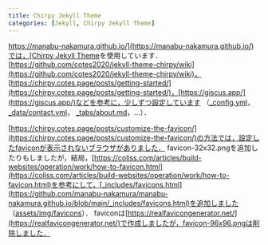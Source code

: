 ```yaml
---
title: Chirpy Jekyll Theme
categories: [Jekyll, Chirpy Jekyll Theme]
---
```

[https://manabu-nakamura.github.io/](https://manabu-nakamura.github.io/)では，[Chirpy Jekyll Theme](https://github.com/cotes2020/jekyll-theme-chirpy)を使用しています．
[https://github.com/cotes2020/jekyll-theme-chirpy/wiki](https://github.com/cotes2020/jekyll-theme-chirpy/wiki)，[https://chirpy.cotes.page/posts/getting-started/](https://chirpy.cotes.page/posts/getting-started/)，[https://giscus.app/](https://giscus.app/)などを参考に，少しずつ設定しています
（[_config.yml](https://github.com/manabu-nakamura/manabu-nakamura.github.io/blob/main/_config.yml)，
[_data/contact.yml](https://github.com/manabu-nakamura/manabu-nakamura.github.io/blob/main/_data/contact.yml)，
[_tabs/about.md](https://github.com/manabu-nakamura/manabu-nakamura.github.io/blob/main/_tabs/about.md)，…）．

[https://chirpy.cotes.page/posts/customize-the-favicon/](https://chirpy.cotes.page/posts/customize-the-favicon/)の方法では，設定したfaviconが表示されないブラウザがありました．
favicon-32x32.pngを追加したりもしましたが，結局，[https://coliss.com/articles/build-websites/operation/work/how-to-favicon.html](https://coliss.com/articles/build-websites/operation/work/how-to-favicon.html)を参考にして，[_includes/favicons.html](https://github.com/manabu-nakamura/manabu-nakamura.github.io/blob/main/_includes/favicons.html)を追加しました
（[assets/img/favicons](https://github.com/manabu-nakamura/manabu-nakamura.github.io/tree/main/assets/img/favicons)）．
faviconは[https://realfavicongenerator.net/](https://realfavicongenerator.net/)で作成しましたが，favicon-96x96.pngは削除しました．

